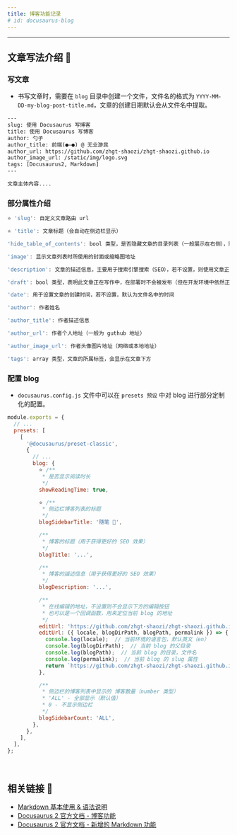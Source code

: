 ```yaml
---
title: 博客功能记录
# id: docusaurus-blog
---
```


---

## 文章写法介绍 🚀

### 写文章

- 书写文章时，需要在 `blog` 目录中创建一个文件，文件名的格式为 `YYYY-MM-DD-my-blog-post-title.md`，文章的创建日期默认会从文件名中提取。

```html title="代码示例"
---
slug: 使用 Docusaurus 写博客
title: 使用 Docusaurus 写博客
author: 勺子
author_title: 前端(●—●) @ 无业游民
author_url: https://github.com/zhgt-shaozi/zhgt-shaozi.github.io
author_image_url: /static/img/logo.svg
tags: [Docusaurus2, Markdown]
---

文章主体内容....
```

### 部分属性介绍

```jsx title="部分常用属性"
⭐️ 'slug': 自定义文章路由 url

⭐️ 'title': 文章标题（会自动在侧边栏显示）

'hide_table_of_contents': bool 类型，是否隐藏文章的目录列表（一般展示在右侧），默认为 false

'image': 显示文章列表时所使用的封面或缩略图地址

'description': 文章的描述信息，主要用于搜索引擎搜索（SEO），若不设置，则使用文章正文内容的第一行代替

'draft': bool 类型，表明此文章正在写作中，在部署时不会被发布（但在开发环境中依然正常显示）

'date': 用于设置文章的创建时间，若不设置，默认为文件名中的时间

'author': 作者姓名

'author_title': 作者描述信息

'author_url': 作者个人地址（一般为 guthub 地址）

'author_image_url': 作者头像图片地址（网络或本地地址）

'tags': array 类型，文章的所属标签，会显示在文章下方
```

### 配置 blog

- `docusaurus.config.js` 文件中可以在 `presets 预设` 中对 blog 进行部分定制化的配置。

```jsx title="docusaurus.config.js 中 blog 的部分配置项"
module.exports = {
  // ...
  presets: [
    [
      '@docusaurus/preset-classic',
      {
        // ...
        blog: {
          ⭐️ /**
           * 是否显示阅读时长
           */
          showReadingTime: true,

          ⭐️ /**
           * 侧边栏博客列表的标题
           */
          blogSidebarTitle: '随笔 🎯',

          /**
           * 博客的标题（用于获得更好的 SEO 效果）
           */
          blogTitle: '...',

          /**
           * 博客的描述信息（用于获得更好的 SEO 效果）
           */
          blogDescription: '...',

          /**
           * 在线编辑的地址，不设置则不会显示下方的编辑按钮
           * 也可以是一个回调函数，用来定位当前 blog 的地址
           */
          editUrl: 'https://github.com/zhgt-shaozi/zhgt-shaozi.github.io/tree/main/blog',
          editUrl: ({ locale, blogDirPath, blogPath, permalink }) => {
            console.log(locale);  // 当前环境的语言包，默认英文（en）
            console.log(blogDirPath);  // 当前 blog 的父目录
            console.log(blogPath);  // 当前 blog 的目录，文件名
            console.log(permalink);  // 当前 blog 的 slug 属性
            return `https://github.com/zhgt-shaozi/zhgt-shaozi.github.io/tree/main/${blogDirPath}/${blogPath}` ;
          },

          /**
           * 侧边栏的博客列表中显示的 博客数量（number 类型）
           * 'ALL' - 全部显示（默认值）
           * 0 - 不显示侧边栏
           */
          blogSidebarCount: 'ALL',
        },
      },
    ],
  ],
};
```

<br />

## 相关链接 🚀

- [Markdown 基本使用 & 语法说明](https://shd101wyy.github.io/markdown-preview-enhanced/#/zh-cn/markdown-basics)
- [Docusaurus 2 官方文档 - 博客功能](https://www.docusaurus.cn/docs/blog)
- [Docusaurus 2 官方文档 - 新增的 Markdown 功能](https://www.docusaurus.cn/docs/markdown-features)
